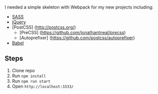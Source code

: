 I needed a simple skeleton with Webpack for my new projects including:

- [SASS](http://sass-lang.com/)
- [jQuery](https://jquery.com/)
- [PostCSS] (http://postcss.org/)
    - [PreCSS] (https://github.com/jonathantneal/precss)
    - [Autoprefixer] (https://github.com/postcss/autoprefixer)
- [Babel](https://babeljs.io/)

## Steps

1. Clone repo
2. Run `npm install`
3. Run `npm run start`
3. Open `http://localhost:3333/`
